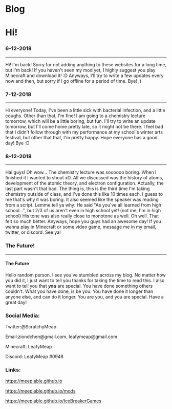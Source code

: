 # Blog
<html>
  <h1>Hi!</h1> <h3>6-12-2018</h3> <p></p>
  <hr/>
  <p>Hi! I'm back! Sorry for not adding anything to these websites for a long time, but I'm back! If you haven't seen my mod yet, I highly suggest you play Minecraft and download it! :D Anyways, I'll try to write a few updates every now and then, but sorry if I go offline for a period of time. Bye! ;)</p>
  <h3>7-12-2018</h3> <p></p>
  <hr/>
  <p>Hi everyone! Today, I've been a little sick with bacterial infection, and a little coughs. Other than that, I'm fine! I am going to a chemistry lecture tomorrow, which will be a little boring, but fun. I'll try to write an update tomorrow, but I'll come home pretty late, so it might not be there. I feel bad that I didn't follow through with my performance at my school's winter arts festival, but other that that, I'm pretty happy. Hope everyone has a good day! Bye :D</p>
  <h3>8-12-2018</h3> <p></p>
  <hr/>
  <p>Hai guys! Oh wow... The chemistry lecture was soooooo boring. When I finished it I wanted to shout xD. All we discussed was the history of atoms, development of the atomic theory, and electron configuration. Actually, the last part wasn't that bad. The thing is, this is the third time I'm taking chemistry outside of class, and I've done this like 10 times each. I guess to me that's why it was boring. It also seemed like the speaker was reading from a script. Lemme tell ya why: He said "As you've all learned from high school...", but 2/3 of us aren't even in high school yet! (not me, I'm in high school) His tone was also really close to monotone as well. Oh well. That felt so much better. Anyways, hope you guys had an awesome day! If you wanna play in Minecraft or some video game, message me in my email, twitter, or discord. See ya!</p>
  <!--<h3>date</h3> <p></p>
      <hr/> 
      <p></p>
      <h3>date</h3> <p></p>
      <hr/> 
      <p></p>
      <h3>date</h3> <p></p>
      <hr/> 
      <p></p>
      <h3>date</h3> <p></p>
      <hr/> 
      <p></p>
      <h3>date</h3> <p></p>
      <hr/> 
      <p></p>
-->
  
  <h3>The Future!</h3> <p></p>
  <hr/>
  <h4>The Future</h4> <p></p>

  <p></p>
  <p></p>
  <p>Hello random person. I see you've stumbled across my blog. No matter how you did it, I just want to tell you thanks for taking the time to read this. I also want to tell you that <b><i>you</i></b> are special. You have done something others couldn't. What you have done, is be you. You have done it longer than anyone else, and can do it longer. You are you, and you are special. Have a great day!</p>
  <p></p>
  <p></p>
  <h3>Social Media:</h3>
  <p>Twitter:@ScratchyMeap</p>
  <p>Email:ziondchen@gmail.com, leafymeap@gmail.com</p>
  <p>Minecraft: LeafyMeap</p>
  <p>Discord: LeafyMeap #0948</p>
  <p></p>
  <h3>Links:</h3>
  <a href="https://meepiable.github.io">https://meepiable.github.io</a> <p></p>
  <a href="https://meepiable.github.io/mods">https://meepiable.github.io/mods</a> <p></p>
  <a href="https://meepiable.github.io/IceBreakerGames">https://meepiable.github.io/IceBreakerGames</a>

</html>

